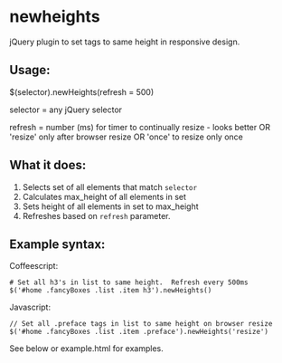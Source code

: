 newheights
==========

jQuery plugin to set tags to same height in responsive design.

Usage:
------
$(selector).newHeights(refresh = 500)

  selector = any jQuery selector

  refresh = number (ms) for timer to continually resize - looks better
            OR 'resize' only after browser resize
            OR 'once' to resize only once

What it does:
-------------

  1) Selects set of all elements that match `selector`
  2) Calculates max_height of all elements in set
  3) Sets height of all elements in set to max_height
  4) Refreshes based on `refresh` parameter.

Example syntax:
---------------

Coffeescript:

    # Set all h3's in list to same height.  Refresh every 500ms
    $('#home .fancyBoxes .list .item h3').newHeights()

Javascript:

    // Set all .preface tags in list to same height on browser resize
    $('#home .fancyBoxes .list .item .preface').newHeights('resize')

See below or example.html for examples.

